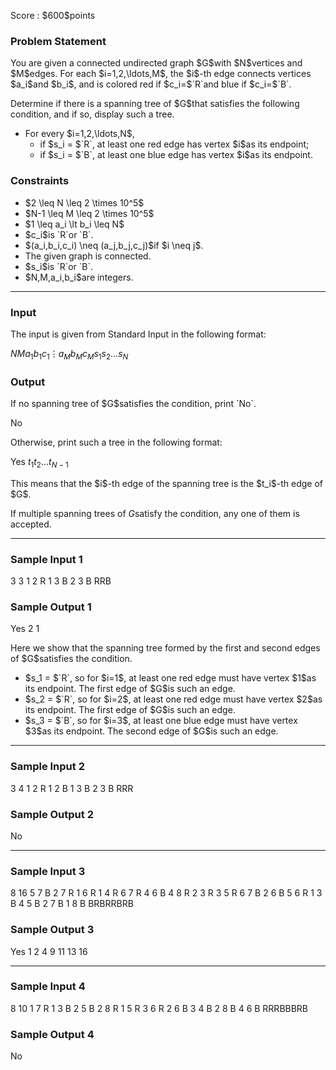
<div>

<span>

<span>

<p>
Score : $600$points
</p>

<div>

<section>

### **Problem Statement**

<p>
You are given a connected undirected graph $G$with $N$vertices and $M$edges. For each $i=1,2,\ldots,M$, the $i$-th edge connects vertices $a_i$and $b_i$, and is colored red if $c_i=$`R`and blue if $c_i=$`B`.
</p>

<p>
Determine if there is a spanning tree of $G$that satisfies the following condition, and if so, display such a tree.
</p>

<ul>

<li>
For every $i=1,2,\ldots,N$,
<ul>

<li>
if $s_i = $`R`, at least one red edge has vertex $i$as its endpoint;
</li>

<li>
if $s_i = $`B`, at least one blue edge has vertex $i$as its endpoint.
</li>

</ul>

</li>

</ul>

</section>

</div>

<div>

<section>

### **Constraints**

<ul>

<li>
$2 \leq N \leq 2 \times 10^5$
</li>

<li>
$N-1 \leq M \leq 2 \times 10^5$
</li>

<li>
$1 \leq a_i \lt b_i \leq N$
</li>

<li>
$c_i$is `R`or `B`.
</li>

<li>
$(a_i,b_i,c_i) \neq (a_j,b_j,c_j)$if $i \neq j$.
</li>

<li>
The given graph is connected.
</li>

<li>
$s_i$is `R`or `B`.
</li>

<li>
$N,M,a_i,b_i$are integers.
</li>

</ul>

</section>

</div>

---

<div>

<div>

<section>

### **Input**

<p>
The input is given from Standard Input in the following format:
</p>

<div>

$N$$M$$a_1$$b_1$$c_1$$\vdots$$a_M$$b_M$$c_M$$s_1 s_2 \ldots s_N$
</div>

</section>

</div>

<div>

<section>

### **Output**

<p>
If no spanning tree of $G$satisfies the condition, print `No`.
</p>

<div>

No

</div>

<p>
Otherwise, print such a tree in the following format:
</p>

<div>

Yes
$t_1$$t_2$$\ldots$$t_{N-1}$
</div>

<p>
This means that the $i$-th edge of the spanning tree is the $t_i$-th edge of $G$.

If multiple spanning trees of $G$satisfy the condition, any one of them is accepted.
</p>

</section>

</div>

</div>

---

<div>

<section>

### **Sample Input 1**

<div>

3 3
1 2 R
1 3 B
2 3 B
RRB

</div>

</section>

</div>

<div>

<section>

### **Sample Output 1**

<div>

Yes
2 1

</div>

<p>
Here we show that the spanning tree formed by the first and second edges of $G$satisfies the condition.
</p>

<ul>

<li>
$s_1 = $`R`, so for $i=1$, at least one red edge must have vertex $1$as its endpoint. The first edge of $G$is such an edge.
</li>

<li>
$s_2 = $`R`, so for $i=2$, at least one red edge must have vertex $2$as its endpoint. The first edge of $G$is such an edge.
</li>

<li>
$s_3 = $`B`, so for $i=3$, at least one blue edge must have vertex $3$as its endpoint. The second edge of $G$is such an edge.
</li>

</ul>

</section>

</div>

---

<div>

<section>

### **Sample Input 2**

<div>

3 4
1 2 R
1 2 B
1 3 B
2 3 B
RRR

</div>

</section>

</div>

<div>

<section>

### **Sample Output 2**

<div>

No

</div>

</section>

</div>

---

<div>

<section>

### **Sample Input 3**

<div>

8 16
5 7 B
2 7 R
1 6 R
1 4 R
6 7 R
4 6 B
4 8 R
2 3 R
3 5 R
6 7 B
2 6 B
5 6 R
1 3 B
4 5 B
2 7 B
1 8 B
BRBRRBRB

</div>

</section>

</div>

<div>

<section>

### **Sample Output 3**

<div>

Yes
1 2 4 9 11 13 16

</div>

</section>

</div>

---

<div>

<section>

### **Sample Input 4**

<div>

8 10
1 7 R
1 3 B
2 5 B
2 8 R
1 5 R
3 6 R
2 6 B
3 4 B
2 8 B
4 6 B
RRRBBBRB

</div>

</section>

</div>

<div>

<section>

### **Sample Output 4**

<div>

No

</div>

</section>

</div>

</span>

</span>

</div>
